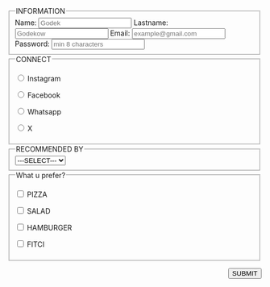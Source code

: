 <!DOCTYPE html>
<html>
<head>
	<title>Input</title>
	<meta charset="utf-8">
	<meta name="viewport" content="width=device-width, initial-scale=1.0">
	<link rel="stylesheet" type="text/css" href="../assets/css/main.css">
</head>
<body>
	<form action="handle.php" method="get">
		<fieldset>
			<legend>INFORMATION</legend>
		<label>Name:</label> <input type="text" name="name" placeholder="Godek" required>
		<label>Lastname:</label> <input type="text" name="lname" placeholder="Godekow">
		<label>Email:</label> <input type="mail" name="email" placeholder="example@gmail.com" required>
		<label>Password:</label> <input type="password" name="pass" placeholder="min 8 characters" required>
		</fieldset>
		<fieldset>
			<legend>CONNECT</legend>
			<p><input type="radio" name="connect"> Instagram </p>
			<p><input type="radio" name="connect"> Facebook </p>
			<p><input type="radio" name="connect"> Whatsapp </p>
			<p><input type="radio" name="connect"> X </p>
		</fieldset>
		<fieldset>
			<legend>RECOMMENDED BY</legend>
			<select>
				<option default>---SELECT---</option>
				<option>Friends</option>
				<option>Google</option>
				<option>IMO</option>
				<option>LINK</option>
				<option>Other</option>
			</select>
		</fieldset>
		<fieldset>
			<legend>What u prefer?</legend>
			<p><input type="checkbox"> PIZZA</p>
			<p><input type="checkbox"> SALAD</p>
			<p><input type="checkbox"> HAMBURGER</p>
			<p><input type="checkbox"> FITCI</p>
		</fieldset>
		<p align="right"><input type="submit" value="SUBMIT" class="btn"></p>
	</form>
</body>
</html>
